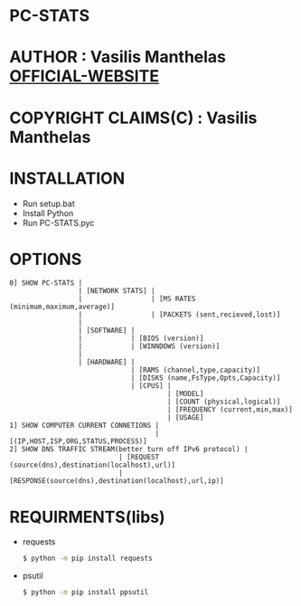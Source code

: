 # PC-STATS
# AUTHOR : Vasilis Manthelas [OFFICIAL-WEBSITE](http://j0ck3r2004.000webhostapp.com/)
# COPYRIGHT CLAIMS(C) : Vasilis Manthelas

# INSTALLATION
- Run setup.bat
- Install Python
- Run PC-STATS.pyc

# OPTIONS
    0] SHOW PC-STATS |
                     | [NETWORK STATS] |
                     |                 | [MS RATES (minimum,maximum,average)]
                     |                 | [PACKETS (sent,recieved,lost)]
                     |
                     | [SOFTWARE] |
                     |            | [BIOS (version)]
                     |            | [WINNDOWS (version)]
                     |
                     | [HARDWARE] |
                                  | [RAMS (channel,type,capacity)]
                                  | [DISKS (name,FsType,Opts,Capacity)]
                                  | [CPUS] |
                                           | [MODEL]
                                           | [COUNT (physical,logical)]
                                           | [FREQUENCY (current,min,max)]
                                           | [USAGE]
    1] SHOW COMPUTER CURRENT CONNETIONS |
                                        | [(IP,HOST,ISP,ORG,STATUS,PROCESS)]
    2] SHOW DNS TRAFFIC STREAM(better turn off IPv6 protocol) |
                               | [REQUEST (source(dns),destination(localhost),url)]
                               | [RESPONSE(source(dns),destination(localhost),url,ip)]
                        
# REQUIRMENTS(libs)
- requests
    ```sh 
    $ python -m pip install requests
    ```
- psutil
    ```sh
    $ python -m pip install ppsutil
    ```
